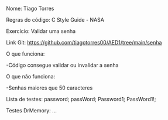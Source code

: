 Nome: Tiago Torres

Regras do código: C Style Guide - NASA

Exercício: Validar uma senha

Link Git: https://github.com/tiagotorres00/AED1/tree/main/senha


O que funciona: 

-Código consegue validar ou invalidar a senha


O que não funciona:

-Senhas maiores que 50 caracteres

Lista de testes:
    password;
    passWord;
    Password1;
    PassWord1!;

Testes DrMemory:
    ...
